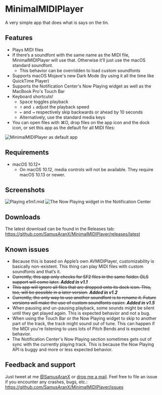 # MinimalMIDIPlayer
A very simple app that does what is says on the tin.

## Features
* Plays MIDI files
* If there’s a soundfont with the same name as the MIDI file, MinimalMIDIPlayer will use that. Otherwise it’ll just use the macOS standard soundfont.
	* This behavior can be overridden to load custom soundfonts
* Supports macOS Mojave's new Dark Mode (by using it all the time like QuickTime Player)
* Supports the Notification Center's Now Playing widget as well as the MacBook Pro's Touch Bar
* Keyboard shortcuts!
	* <kbd>Space</kbd> toggles playback
	* <kbd>↑</kbd> and <kbd>↓</kbd> adjust the playback speed
	* <kbd>←</kbd> and <kbd>→</kbd> respectively skip backwards or ahead by 10 seconds
	* Alternatively, use the standard media keys
* You can open files with ⌘O, drop files on the app icon and the dock icon, or set this app as the default for all MIDI files:

![MinimalMIDIPlayer as default app](https://user-images.githubusercontent.com/676069/45409818-880dd380-b670-11e8-8ad6-49f6b97abcd3.png)

## Requirements
* macOS 10.12+
	* On macOS 10.12, media controls will not be available. They require macOS 10.13 or newer.

## Screenshots
![Playing e1m1.mid](https://user-images.githubusercontent.com/676069/50861150-24828100-1398-11e9-8c0d-af94397676b7.png)
![The Now Playing widget in the Notification Center](https://user-images.githubusercontent.com/676069/45410936-40d51200-b673-11e8-84b4-085dde88cf44.png)

## Downloads
The latest download can be found in the Releases tab: https://github.com/SamusAranX/MinimalMIDIPlayer/releases/latest

## Known issues
* Because this is based on Apple’s own AVMIDIPlayer, customizability is basically non-existent. This thing can play MIDI files with custom soundfonts and that’s it.
* ~~Currently, this app only checks for SF2 files in the same folder. DLS support will come later.~~ ***Added in v1.1***
* ~~This app will ignore all files that are dropped onto its dock icon. This, too, will be possible in a later version.~~ ***Added in v1.2***
* ~~Currently, the only way to use another soundfont is to rename it. Future versions will make the use of custom soundfonts easier.~~ ***Added in v1.5***
* When pausing and un-pausing playback, some sounds might be silent until they get played again. This is expected behavior and not a bug.
* When using the Touch Bar or the Now Playing widget to skip to another part of the track, the track might sound out of tune. This can happen if the MIDI you're listening to uses lots of Pitch Bends and is expected behavior.
* The Notification Center's Now Playing section sometimes gets out of sync with the currently playing track. This is because the Now Playing API is buggy and more or less expected behavior.

## Feedback and support
Just tweet at me [@SamusAranX](https://twitter.com/SamusAranX) or [drop me a mail](mailto:hallo@peterwunder.de).
Feel free to file an issue if you encounter any crashes, bugs, etc.: https://github.com/SamusAranX/MinimalMIDIPlayer/issues